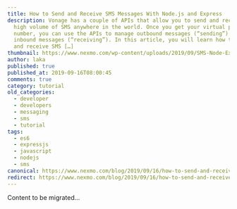 ```yaml
---
title: How to Send and Receive SMS Messages With Node.js and Express
description: Vonage has a couple of APIs that allow you to send and receive a
  high volume of SMS anywhere in the world. Once you get your virtual phone
  number, you can use the APIs to manage outbound messages (“sending”) and
  inbound messages (“receiving”). In this article, you will learn how to send
  and receive SMS […]
thumbnail: https://www.nexmo.com/wp-content/uploads/2019/09/SMS-Node-Express_1200x600.jpg
author: laka
published: true
published_at: 2019-09-16T08:00:45
comments: true
category: tutorial
old_categories:
  - developer
  - developers
  - messaging
  - sms
  - tutorial
tags:
  - es6
  - expressjs
  - javascript
  - nodejs
  - sms
canonical: https://www.nexmo.com/blog/2019/09/16/how-to-send-and-receive-sms-messages-with-node-js-and-express-dr
redirect: https://www.nexmo.com/blog/2019/09/16/how-to-send-and-receive-sms-messages-with-node-js-and-express-dr
---
```

Content to be migrated...